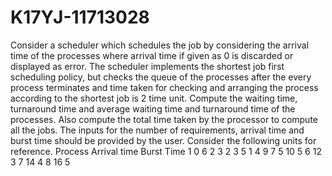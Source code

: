 # K17YJ-11713028
 Consider a scheduler which schedules the job by considering the arrival time of the processes where arrival time if given as 0 is discarded or displayed as error. The scheduler implements the shortest job first scheduling policy, but checks the queue of the processes after the every process terminates and time taken for checking and arranging the process according to the shortest job is 2 time unit. Compute the waiting time, turnaround time and average waiting time and turnaround time of the processes. Also compute the total time taken by the processor to compute all the jobs.    The inputs for the number of requirements, arrival time and burst time should be provided by the user.    Consider the following units for reference.   Process Arrival time Burst Time 1 0 6 2 3 2 3 5 1 4 9 7 5 10 5 6 12 3 7 14 4 8 16 5 
